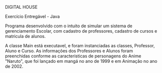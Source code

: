 DIGITAL HOUSE

Exercício Entregável - Java

Programa desenvolvido com o intuito de simular um sistema de gerenciamento Escolar,
com cadastro de professores, cadastro de cursos e matricula de alunos.

A classe Main está executavel, e foram instanciadas as classes, Professor, Aluno e Curso.
As informações dos Professores e Alunos foram preenchidas conforme as caracteristicas
de personagens do Anime "Naruto", que foi lançado em mangá no ano de 1999 e em Animação no ano de 2002.

